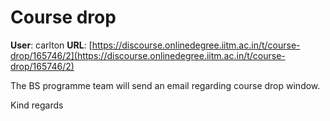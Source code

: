 # Course drop

**User**: carlton
**URL**: [https://discourse.onlinedegree.iitm.ac.in/t/course-drop/165746/2](https://discourse.onlinedegree.iitm.ac.in/t/course-drop/165746/2)

The BS programme team will send an email regarding course drop window.

Kind regards
